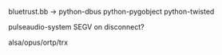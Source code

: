 bluetrust.bb
->  python-dbus
    python-pygobject
    python-twisted

pulseaudio-system SEGV on disconnect?

alsa/opus/ortp/trx

